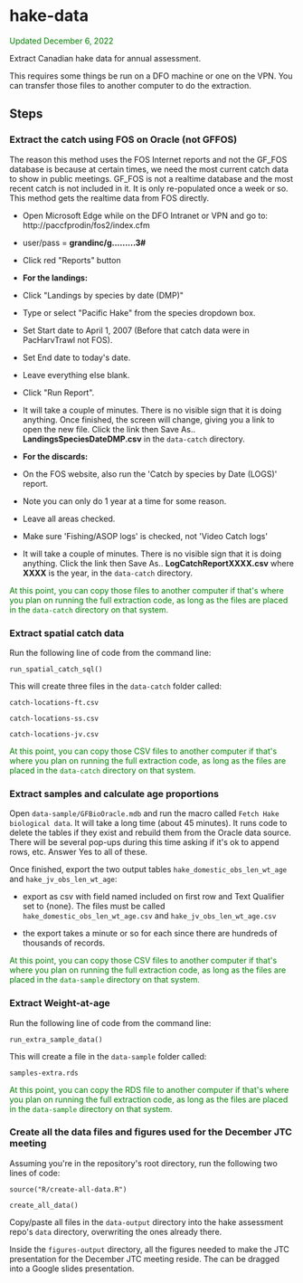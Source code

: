 # hake-data
<span style="color:green">Updated December 6, 2022</span>

Extract Canadian hake data for annual assessment.

This requires some things be run on a DFO machine or one on the VPN.
You can transfer those files to another computer to do the extraction.

## Steps

### Extract the catch using FOS on Oracle (not GFFOS)

  The reason this method uses the FOS Internet reports and not the GF_FOS database is because at certain times,
  we need the most current catch data to show in public meetings. GF_FOS is not a realtime
  database and the most recent catch is not included in it. It is only re-populated once a week or so.
  This method gets the realtime data from FOS directly.

   - Open Microsoft Edge while on the DFO Intranet or VPN and go to:
     http://paccfprodin/fos2/index.cfm
   - user/pass = **grandinc/g.........3#**
   - Click red "Reports" button

   - **For the landings:**
   - Click "Landings by species by date (DMP)"
   - Type or select "Pacific Hake" from the species dropdown box.
   - Set Start date to April 1, 2007 (Before that catch data were in PacHarvTrawl not FOS).
   - Set End date to today's date.
   - Leave everything else blank.
   - Click "Run Report".
   - It will take a couple of minutes. There is no visible sign that it is doing anything.
     Once finished, the screen will change, giving you a link to open the new file.
     Click the link then Save As.. **LandingsSpeciesDateDMP.csv** in the `data-catch` directory.

   - **For the discards:**
   - On the FOS website, also run the 'Catch by species by Date (LOGS)' report.
   - Note you can only do 1 year at a time for some reason.
   - Leave all areas checked.
   - Make sure 'Fishing/ASOP logs' is checked, not 'Video Catch logs'
   - It will take a couple of minutes. There is no visible sign that it is doing anything.
     Click the link then Save As.. **LogCatchReportXXXX.csv** where **XXXX** is the year,
     in the `data-catch` directory.

  <span style="color:green">At this point, you can copy those files to another computer if that's
  where you plan on running the full extraction code, as long as the files are placed in the
  `data-catch` directory on that system.</span>

### Extract spatial catch data

Run the following line of code from the command line:

`run_spatial_catch_sql()`

This will create three files in the `data-catch` folder called:

`catch-locations-ft.csv`

`catch-locations-ss.csv`

`catch-locations-jv.csv`

  <span style="color:green">At this point, you can copy those CSV files to another computer if that's
  where you plan on running the full extraction code, as long as the files are placed in the
  `data-catch` directory on that system.</span>
  
### Extract samples and calculate age proportions

Open `data-sample/GFBioOracle.mdb` and run the macro called `Fetch Hake biological data`.
It will take a long time (about 45 minutes). It runs code to delete the tables
if they exist and rebuild them from the Oracle data source. There will be
several pop-ups during this time asking if it's ok to append rows, etc. Answer Yes
to all of these.

Once finished, export the two output tables `hake_domestic_obs_len_wt_age` and
`hake_jv_obs_len_wt_age`:

 - export as csv with field named included on first row and Text Qualifier set
   to {none}. The files must be called `hake_domestic_obs_len_wt_age.csv` and
   `hake_jv_obs_len_wt_age.csv`
   
 - the export takes a minute or so for each since there are hundreds of
   thousands of records.

  <span style="color:green">At this point, you can copy those CSV files to another computer if that's
  where you plan on running the full extraction code, as long as the files are placed in the
  `data-sample` directory on that system.</span>

### Extract Weight-at-age

Run the following line of code from the command line:

`run_extra_sample_data()`

This will create a file in the `data-sample` folder called:

`samples-extra.rds`

  <span style="color:green">At this point, you can copy the RDS file to another computer if that's
  where you plan on running the full extraction code, as long as the files are placed in the
  `data-sample` directory on that system.</span>

### Create all the data files and figures used for the December JTC meeting

Assuming you're in the repository's root directory, run the following two lines of code:

`source("R/create-all-data.R")`

`create_all_data()`

Copy/paste all files in the `data-output` directory into the hake assessment repo's `data` directory,
overwriting the ones already there.

Inside the `figures-output` directory, all the figures needed to make the JTC presentation for
the December JTC meeting reside. The can be dragged into a Google slides presentation.
